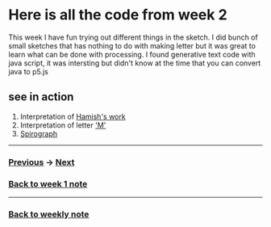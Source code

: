 # Here is all the code from week 2
This week I have fun trying out different things in the sketch. I did bunch of small sketches that has nothing to do with making letter but it was great to learn what can be done with processing. I found generative text code with java script, it was intersting but didn't know at the time that you can convert java to p5.js

## see in action
1. Interpretation of [Hamish's work](https://napasornc.github.io/c0dew0rd/processing/week02/HP/)
2. Interpretation of letter ['M'](https://napasornc.github.io/c0dew0rd/processing/week02/Gradient_M_real_playaround/)
3. [Spirograph](https://napasornc.github.io/c0dew0rd/processing/week02/spirograph/)

---------------------------------------------------
### [Previous](https://github.com/napasornc/c0dew0rd/tree/master/processing/week01) -> [Next](https://github.com/napasornc/c0dew0rd/tree/master/processing/week03)  

### [Back to week 1 note](https://github.com/napasornc/c0dew0rd/tree/master/week%2002)

--------------------------------------------------
### [Back to weekly note](https://napasornc.github.io/c0dew0rd/)

